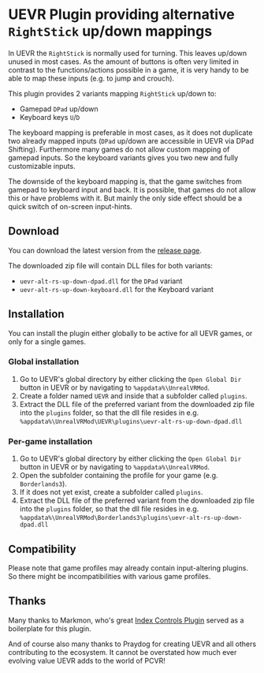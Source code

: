 # UEVR Plugin providing alternative `RightStick` up/down mappings

In UEVR the `RightStick` is normally used for turning. This leaves up/down unused in most cases. As the amount of buttons is often very limited in contrast to the functions/actions possible in a game, it is very handy to be able to map these inputs (e.g. to jump and crouch).

This plugin provides 2 variants mapping `RightStick` up/down to:

- Gamepad `DPad` up/down
- Keyboard keys `U`/`D`

The keyboard mapping is preferable in most cases, as it does not duplicate two already mapped inputs (`DPad` up/down are accessible in UEVR via DPad Shifting). Furthermore many games do not allow custom mapping of gamepad inputs. So the keyboard variants gives you two new and fully customizable inputs.

The downside of the keyboard mapping is, that the game switches from gamepad to keyboard input and back. It is possible, that games do not allow this or have problems with it. But mainly the only side effect should be a quick switch of on-screen input-hints.

## Download

You can download the latest version from the [release page](https://github.com/gameflorist/uevr-alt-rs-mapping-plugin/releases).

The downloaded zip file will contain DLL files for both variants:

- `uevr-alt-rs-up-down-dpad.dll` for the `DPad` variant
- `uevr-alt-rs-up-down-keyboard.dll` for the Keyboard variant

## Installation

You can install the plugin either globally to be active for all UEVR games, or only for a single games.

### Global installation

1. Go to UEVR's global directory by either clicking the `Open Global Dir` button in UEVR or by navigating to `%appdata%\UnrealVRMod`.
2. Create a folder named `UEVR` and inside that a subfolder called `plugins`.
3. Extract the DLL file of the preferred variant from the downloaded zip file into the `plugins` folder, so that the dll file resides in e.g. `%appdata%\UnrealVRMod\UEVR\plugins\uevr-alt-rs-up-down-dpad.dll`

### Per-game installation

1. Go to UEVR's global directory by either clicking the `Open Global Dir` button in UEVR or by navigating to `%appdata%\UnrealVRMod`.
2. Open the subfolder containing the profile for your game (e.g. `Borderlands3`).
3. If it does not yet exist, create a subfolder called `plugins`.
4. Extract the DLL file of the preferred variant from the downloaded zip file into the `plugins` folder, so that the dll file resides in e.g. `%appdata%\UnrealVRMod\Borderlands3\plugins\uevr-alt-rs-up-down-dpad.dll`

## Compatibility

Please note that game profiles may already contain input-altering plugins. So there might be incompatibilities with various game profiles.

## Thanks

Many thanks to Markmon, who's great [Index Controls Plugin](https://github.com/mark-mon/uevr-index-controls) served as a boilerplate for this plugin.

And of course also many thanks to Praydog for creating UEVR and all others contributing to the ecosystem. It cannot be overstated how much ever evolving value UEVR adds to the world of PCVR!
